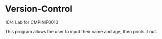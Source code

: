 # Version-Control
10/4 Lab for CMPINIF0010

This program allows the user to input their name and age, then prints it out. 